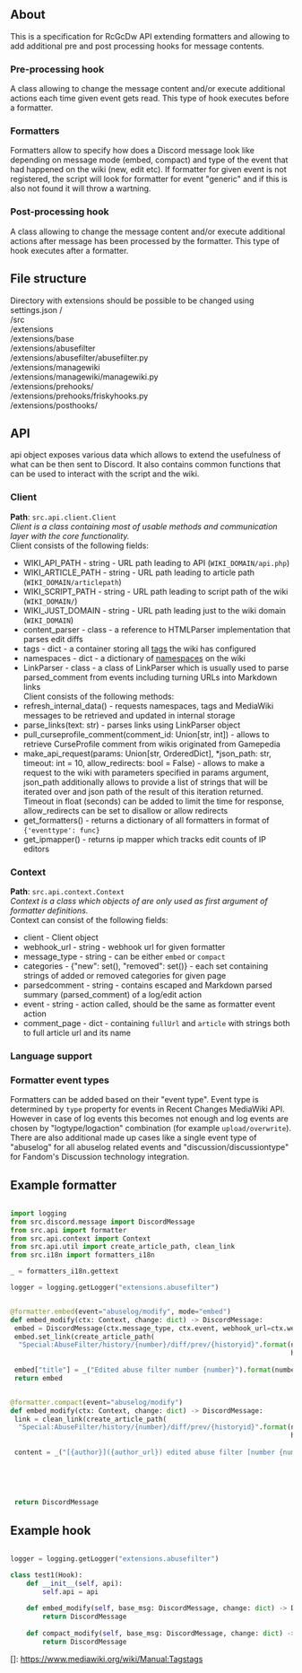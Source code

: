 ## About
This is a specification for RcGcDw API extending formatters and allowing to add additional pre and post processing hooks for message contents.

### Pre-processing hook
A class allowing to change the message content and/or execute additional actions each time given event gets read. This type of hook executes before a formatter.

### Formatters
Formatters allow to specify how does a Discord message look like depending on message mode (embed, compact) and type of the event that had happened on the wiki (new, edit etc).
If formatter for given event is not registered, the script will look for formatter for event "generic" and if this is also not found it will throw a wartning.

### Post-processing hook
A class allowing to change the message content and/or execute additional actions after message has been processed by the formatter. This type of hook executes after a formatter.

## File structure
Directory with extensions should be possible to be changed using settings.json
/    
 /src   
 /extensions   
 /extensions/base   
 /extensions/abusefilter    
  /extensions/abusefilter/abusefilter.py   
 /extensions/managewiki   
  /extensions/managewiki/managewiki.py   
 /extensions/prehooks/   
  /extensions/prehooks/friskyhooks.py   
 /extensions/posthooks/   

## API
api object exposes various data which allows to extend the usefulness of what can be then sent to Discord. It also contains
common functions that can be used to interact with the script and the wiki.

### Client
**Path**: `src.api.client.Client`    
_Client is a class containing most of usable methods and communication layer with the core functionality._    
Client consists of the following fields:    
- WIKI_API_PATH - string - URL path leading to API (`WIKI_DOMAIN/api.php`)
- WIKI_ARTICLE_PATH - string - URL path leading to article path (`WIKI_DOMAIN/articlepath`)
- WIKI_SCRIPT_PATH - string - URL path leading to script path of the wiki (`WIKI_DOMAIN/`)
- WIKI_JUST_DOMAIN - string - URL path leading just to the wiki domain (`WIKI_DOMAIN`)
- content_parser - class - a reference to HTMLParser implementation that parses edit diffs
- tags - dict - a container storing all [tags](https://www.mediawiki.org/wiki/Manual:Tags) the wiki has configured
- namespaces - dict - a dictionary of [namespaces](https://www.mediawiki.org/wiki/Manual:Namespace) on the wiki
- LinkParser - class - a class of LinkParser which is usually used to parse parsed_comment from events including turning URLs into Markdown links    
Client consists of the following methods:
- refresh_internal_data() - requests namespaces, tags and MediaWiki messages to be retrieved and updated in internal storage
- parse_links(text: str) - parses links using LinkParser object
- pull_curseprofile_comment(comment_id: Union[str, int]) - allows to retrieve CurseProfile comment from wikis originated from Gamepedia
- make_api_request(params: Union[str, OrderedDict], *json_path: str, timeout: int = 10, allow_redirects: bool = False) - allows to make a request to the wiki with parameters specified in params argument, json_path additionally allows to provide a list of strings that will be iterated over and json path of the result of this iteration returned. Timeout in float (seconds) can be added to limit the time for response, allow_redirects can be set to disallow or allow redirects
- get_formatters() - returns a dictionary of all formatters in format of `{'eventtype': func}`
- get_ipmapper() - returns ip mapper which tracks edit counts of IP editors

### Context
**Path**: `src.api.context.Context`    
_Context is a class which objects of are only used as first argument of formatter definitions._   
Context can consist of the following fields:
- client - Client object
- webhook_url - string - webhook url for given formatter
- message_type - string - can be either `embed` or `compact`
- categories - {"new": set(), "removed": set()} - each set containing strings of added or removed categories for given page
- parsedcomment - string - contains escaped and Markdown parsed summary (parsed_comment) of a log/edit action 
- event - string - action called, should be the same as formatter event action
- comment_page - dict - containing `fullUrl` and `article` with strings both to full article url and its name

### Language support



### Formatter event types
Formatters can be added based on their "event type". Event type is determined by `type` property for events in Recent Changes MediaWiki API. However in case of log events this becomes not enough and log events are chosen by "logtype/logaction" combination (for example `upload/overwrite`).
There are also additional made up cases like a single event type of "abuselog" for all abuselog related events and "discussion/discussiontype" for Fandom's Discussion technology integration.


## Example formatter

```python

import logging
from src.discord.message import DiscordMessage
from src.api import formatter
from src.api.context import Context
from src.api.util import create_article_path, clean_link
from src.i18n import formatters_i18n

_ = formatters_i18n.gettext

logger = logging.getLogger("extensions.abusefilter")


@formatter.embed(event="abuselog/modify", mode="embed")
def embed_modify(ctx: Context, change: dict) -> DiscordMessage:
 embed = DiscordMessage(ctx.message_type, ctx.event, webhook_url=ctx.webhook_url)
 embed.set_link(create_article_path(
  "Special:AbuseFilter/history/{number}/diff/prev/{historyid}".format(number=change["logparams"]['newId'],
                                                                      historyid=change["logparams"][
                                                                       "historyId"])))
 embed["title"] = _("Edited abuse filter number {number}").format(number=change["logparams"]['newId'])
 return embed


@formatter.compact(event="abuselog/modify")
def embed_modify(ctx: Context, change: dict) -> DiscordMessage:
 link = clean_link(create_article_path(
  "Special:AbuseFilter/history/{number}/diff/prev/{historyid}".format(number=change["logparams"]['newId'],
                                                                      historyid=change["logparams"][
                                                                       "historyId"])))
 content = _("[{author}]({author_url}) edited abuse filter [number {number}]({filter_url})").format(author=author,
                                                                                                    author_url=author_url,
                                                                                                    number=change[
                                                                                                     "logparams"][
                                                                                                     'newId'],
                                                                                                    filter_url=link)
 return DiscordMessage

```

## Example hook
```python

logger = logging.getLogger("extensions.abusefilter")

class test1(Hook):
	def __init__(self, api):
		self.api = api
		
	def embed_modify(self, base_msg: DiscordMessage, change: dict) -> DiscordMessage:
		return DiscordMessage
		
	def compact_modify(self, base_msg: DiscordMessage, change: dict) -> DiscordMessage:
		return DiscordMessage

```

[]: https://www.mediawiki.org/wiki/Manual:Tagstags

[https://www.mediawiki.org/wiki/Manual:Namespace]: https://www.mediawiki.org/wiki/Manual:Namespace